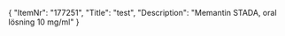 {
  "ItemNr": "177251",
  "Title": "test",
  "Description": "Memantin STADA, oral lösning 10 mg/ml"
}